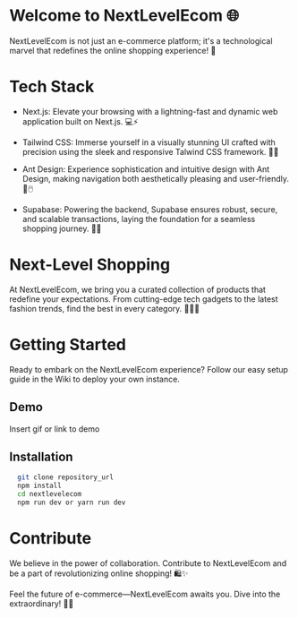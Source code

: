 
# Welcome to NextLevelEcom 🌐
NextLevelEcom is not just an e-commerce platform; it's a technological marvel that redefines the online shopping experience! 🚀

# Tech Stack
- Next.js: Elevate your browsing with a lightning-fast and dynamic web application built on Next.js. 💻⚡

- Tailwind CSS: Immerse yourself in a visually stunning UI crafted with precision using the sleek and responsive Talwind CSS framework. 🎨💼

- Ant Design: Experience sophistication and intuitive design with Ant Design, making navigation both aesthetically pleasing and user-friendly. 🌈🖱️

- Supabase: Powering the backend, Supabase ensures robust, secure, and scalable transactions, laying the foundation for a seamless shopping journey. 🚀🔐

# Next-Level Shopping
At NextLevelEcom, we bring you a curated collection of products that redefine your expectations. From cutting-edge tech gadgets to the latest fashion trends, find the best in every category. 🌟👗📱

# Getting Started
Ready to embark on the NextLevelEcom experience? Follow our easy setup guide in the Wiki to deploy your own instance.


## Demo

Insert gif or link to demo


## Installation
```bash
  git clone repository_url
  npm install 
  cd nextlevelecom
  npm run dev or yarn run dev
```
    
# Contribute
We believe in the power of collaboration. Contribute to NextLevelEcom and be a part of revolutionizing online shopping! 🛍️✨

Feel the future of e-commerce—NextLevelEcom awaits you. Dive into the extraordinary! 🚀🌟
